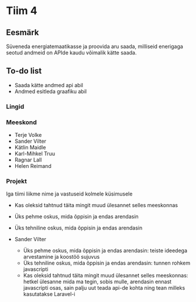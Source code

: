 # Tiim 4


## Eesmärk

Süveneda energiatemaatikasse ja proovida aru saada, milliseid enerigaga seotud andmeid on APIde kaudu võimalik kätte saada. 

## To-do list

- Saada kätte andmed api abil
- Andmed esitleda graafiku abil

### Lingid


### Meeskond

- Terje Volke
- Sander Vilter
- Kätlin Maidle
- Karl-Mihkel Truu
- Ragnar Lall
- Helen Reimand

### Projekt

Iga tiimi liikme nime ja vastuseid kolmele küsimusele
- Kas oleksid tahtnud täita mingit muud ülesannet selles meeskonnas
- Üks pehme oskus, mida õppisin ja endas arendasin
- Üks tehniline oskus, mida õppisin ja endas arendasin

- Sander Vilter
     - Üks pehme oskus, mida õppisin ja endas arendasin: teiste ideedega arvestamine ja koostöö sujuvus
     - Üks tehniline oskus, mida õppisin ja endas arendasin: tunnen rohkem javascripti
     - Kas oleksid tahtnud täita mingit muud ülesannet selles meeskonnas: hetkel ülesanne mida ma tegin, sobis mulle, arendasin ennast javascripti osas, sain palju uut teada            api-de kohta ning tean milleks kasutatakse Laravel-i 
